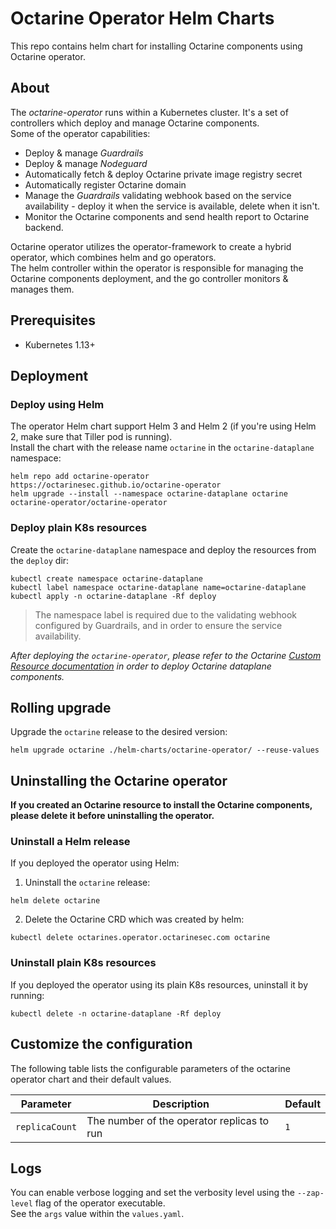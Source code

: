 # Octarine Operator Helm Charts
This repo contains helm chart for installing Octarine components using Octarine operator.

## About
The *octarine-operator* runs within a Kubernetes cluster. It's a set of controllers which deploy and manage Octarine components.  
Some of the operator capabilities:
* Deploy & manage *Guardrails*
* Deploy & manage *Nodeguard*
* Automatically fetch & deploy Octarine private image registry secret
* Automatically register Octarine domain
* Manage the *Guardrails* validating webhook based on the service availability - deploy it when the service is available, delete when it isn't.
* Monitor the Octarine components and send health report to Octarine backend.

Octarine operator utilizes the operator-framework to create a hybrid operator, which combines helm and go operators.  
The helm controller within the operator is responsible for managing the Octarine components deployment, and the go controller monitors & manages them. 

## Prerequisites
- Kubernetes 1.13+

## Deployment

### Deploy using Helm
The operator Helm chart support Helm 3 and Helm 2 (if you're using Helm 2, make sure that Tiller pod is running).  
Install the chart with the release name `octarine` in the `octarine-dataplane` namespace:
```shell script
helm repo add octarine-operator https://octarinesec.github.io/octarine-operator
helm upgrade --install --namespace octarine-dataplane octarine octarine-operator/octarine-operator
```

### Deploy plain K8s resources
Create the `octarine-dataplane` namespace and deploy the resources from the `deploy` dir:
```shell script
kubectl create namespace octarine-dataplane
kubectl label namespace octarine-dataplane name=octarine-dataplane
kubectl apply -n octarine-dataplane -Rf deploy
```
> The namespace label is required due to the validating webhook configured by Guardrails, and in order to ensure the service availability.

*After deploying the `octarine-operator`, please refer to the Octarine [Custom Resource documentation](docs/octarine_cr.md) in order to deploy Octarine dataplane components.*

## Rolling upgrade
Upgrade the `octarine` release to the desired version:
```shell script
helm upgrade octarine ./helm-charts/octarine-operator/ --reuse-values
```

## Uninstalling the Octarine operator
**If you created an Octarine resource to install the Octarine components, please delete it before uninstalling the operator.**

### Uninstall a Helm release
If you deployed the operator using Helm:
1. Uninstall the `octarine` release:
```shell script
helm delete octarine
```
2. Delete the Octarine CRD which was created by helm:
```shell script
kubectl delete octarines.operator.octarinesec.com octarine
```

### Uninstall plain K8s resources
If you deployed the operator using its plain K8s resources, uninstall it by running:
```shell script
kubectl delete -n octarine-dataplane -Rf deploy
```

## Customize the configuration
The following table lists the configurable parameters of the octarine operator chart and their default values.

Parameter | Description | Default
--------- | ----------- | -------
`replicaCount` | The number of the operator replicas to run | `1`

## Logs
You can enable verbose logging and set the verbosity level using the `--zap-level` flag of the operator executable.  
See the `args` value within the `values.yaml`. 
